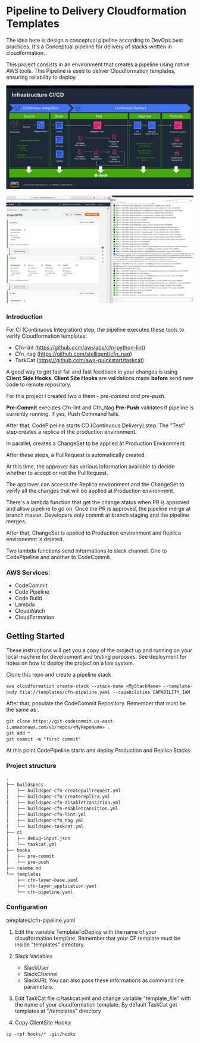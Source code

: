 # Pipeline to Delivery Cloudformation Templates
The idea here is design a conceptual pipeline according to DevOps best practices. It's a Conceptual pipeline for delivery of stacks written in cloudformation.


This project consists in an environment that creates a pipeline using native AWS tools. This Pipeline is used to deliver Cloudformation templates, ensuring reliability to deploy.


![Alt text](img/img01.png?raw=true "Pipeline")


![Alt text](img/img02.png?raw=true "CodePipeline")


### Introduction


For CI (Continuous Integration) step, the pipeline executes these tools to verify Cloudformation templates:
* Cfn-lint (https://github.com/awslabs/cfn-python-lint)
* Cfn_nag (https://github.com/stelligent/cfn_nag)
* TaskCat (https://github.com/aws-quickstart/taskcat)

A good way to get fast fail and fast feedback in your changes is using **Client Side Hooks**.
**Client Site Hooks** are validations made **before** send new code to remote repository.

For this project I created two o them - *pre-commit* *and pre-push*.

**Pre-Commit** executes Cfn-lint and Cfn_Nag
**Pre-Push** validates if pipeline is currently running. If yes, Push Command fails.


After that, CodePipeline starts CD (Continuous Delivery) step. The "Test" step creates a replica of the production environment.

In parallel, creates a ChangeSet to be applied at Production Environment. 

After these steps, a PullRequest is automatically created. 

At this time, the approver has various information available to decide whether to accept or not the PullRequest.

The approver can access the Replica environment and the ChangeSet to verify all the changes that will be applied at Production environment.

There's a lambda function that get the change status when PR is approved and allow pipeline to go on.
Once the PR is approved, the pipeline merge at branch master. Developers only commit at branch staging and the pipeline merges. 

After that, ChangeSet is applied to Production environment and Replica environemnt is deleted. 

Two lambda functions send informations to slack channel. One to CodePipeline and another to CodeCommit.


### AWS Services:

* CodeCommit
* Code Pipeline
* Code Build
* Lambda
* CloudWatch
* CloudFormation


## Getting Started

These instructions will get you a copy of the project up and running on your local machine for development and testing purposes. See deployment for notes on how to deploy the project on a live system.

Clone this repo and create a pipeline stack

```
aws cloudformation create-stack --stack-name <MyStackName> --template-body file://templates/cfn-pipeline.yaml --capabilities CAPABILITY_IAM 
```


After that, populate the CodeCommit Repository. Remember that <MyRepoName> must be the same as <MyStackName>.

```
git clone https://git-codecommit.us-east-1.amazonaws.com/v1/repos/<MyRepoName> .
git add *
git commit -m "first commit" 
```

At this point CodePipeline starts and deploy Production and Replica Stacks.


### Project structure
```
.
├── buildspecs
│   ├── buildspec-cfn-createpullrequest.yml
│   ├── buildspec-cfn-createreplica.yml
│   ├── buildspec-cfn-disabletransition.yml
│   ├── buildspec-cfn-enabletransition.yml
│   ├── buildspec-cfn-lint.yml
│   ├── buildspec-cfn_nag.yml
│   └── buildspec-taskcat.yml
├── ci
│   ├── debug-input.json
│   └── taskcat.yml
├── hooks
│   ├── pre-commit
│   └── pre-push
├── readme.md
└── templates
    ├── cfn-layer-base.yaml
    ├── cfn-layer_application.yaml
    └── cfn-pipeline.yaml
 ```   
    

### Configuration

templates/cfn-pipeline.yaml

1. Edit the variable TemplateToDeploy with the name of your cloudformation template. Remember that your CF template must be inside "templates" directory.


2. Slack Variables
   * SlackUser
   * SlackChannel
   * SlackURL
You can also pass these informations as command line parameters.


3. Edit TaskCat file ci/taskcat.yml and change variable "template_file" with the name of your cloudformation template.
By default TaskCat get templates at "/templates" directory


4. Copy ClientSite Hooks:
 ```   
cp -rpf hooks/* .git/hooks 
 ```   

